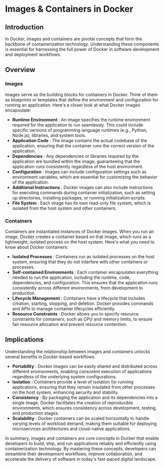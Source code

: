 
# Images & Containers in Docker

## Introduction

In Docker, images and containers are pivotal concepts that form the backbone of containerization technology. Understanding these components is essential for harnessing the full power of Docker in software development and deployment workflows.

## Overview

### Images

Images serve as the building blocks for containers in Docker. Think of them as blueprints or templates that define the environment and configuration for running an application. Here's a closer look at what Docker images encapsulate:

* **Runtime Environment** : An image specifies the runtime environment required for the application to run seamlessly. This could include specific versions of programming language runtimes (e.g., Python, Node.js), libraries, and system tools.
* **Application Code** : The image contains the actual codebase of the application, ensuring that the container runs the correct version of the application.
* **Dependencies** : Any dependencies or libraries required by the application are bundled within the image, guaranteeing that the application runs consistently regardless of the host environment.
* **Configuration** : Images can include configuration settings such as environment variables, which are essential for customizing the behavior of the application.
* **Additional Instructions** : Docker images can also include instructions for executing commands during container initialization, such as setting up directories, installing packages, or running initialization scripts.
* **File System** : Each image has its own read-only file system, which is isolated from the host system and other containers.

### Containers

Containers are instantiated instances of Docker images. When you run an image, Docker creates a container based on that image, which runs as a lightweight, isolated process on the host system. Here's what you need to know about Docker containers:

* **Isolated Processes** : Containers run as isolated processes on the host system, ensuring that they do not interfere with other containers or processes.
* **Self-contained Environments** : Each container encapsulates everything needed to run the application, including the runtime, code, dependencies, and configuration. This ensures that the application runs consistently across different environments, from development to production.
* **Lifecycle Management** : Containers have a lifecycle that includes creation, starting, stopping, and deletion. Docker provides commands and APIs to manage container lifecycles efficiently.
* **Resource Constraints** : Docker allows you to specify resource constraints for containers, such as CPU and memory limits, to ensure fair resource allocation and prevent resource contention.

## Implications

Understanding the relationship between images and containers unlocks several benefits in Docker-based workflows:

* **Portability** : Docker images can be easily shared and distributed across different environments, enabling consistent execution of applications regardless of the underlying system configurations.
* **Isolation** : Containers provide a level of isolation for running applications, ensuring that they remain insulated from other processes on the host system, enhancing security and stability.
* **Consistency** : By packaging the application and its dependencies into a single image, Docker facilitates the creation of reproducible environments, which ensures consistency across development, testing, and production stages.
* **Scalability** : Docker containers can be scaled horizontally to handle varying levels of workload demand, making them suitable for deploying microservices architectures and cloud-native applications.

In summary, images and containers are core concepts in Docker that enable developers to build, ship, and run applications reliably and efficiently using containerization technology. By mastering these concepts, developers can streamline their development workflows, improve collaboration, and accelerate the delivery of software in today's fast-paced digital landscape.
